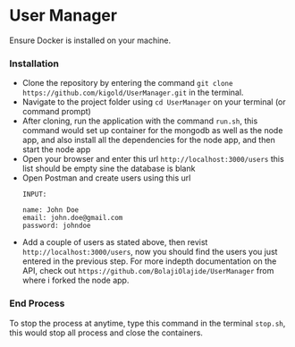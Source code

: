 

# User Manager

Ensure Docker is installed on your machine.

### Installation
* Clone the repository by entering the command `git clone https://github.com/kigold/UserManager.git` in the terminal.
* Navigate to the project folder using `cd UserManager` on your terminal (or command prompt)
* After cloning, run the application with the command `run.sh`, this command would set up container for the mongodb as well as the node app,
and also install all the dependencies for the node app, and then start the node app
* Open your browser and enter this url `http://localhost:3000/users` this list should be empty sine the database is blank
* Open Postman and create users using this url
    ```POST /users
    INPUT:

    name: John Doe
    email: john.doe@gmail.com
    password: johndoe
* Add a couple of users as stated above, then revist `http://localhost:3000/users`, now you should find the users you just entered in the previous step.
For more indepth documentation on the API, check out
`https://github.com/BolajiOlajide/UserManager` from where i forked the node app.

### End Process
To stop the process at anytime, type this command in the terminal `stop.sh`, this would stop all process and close the containers.
